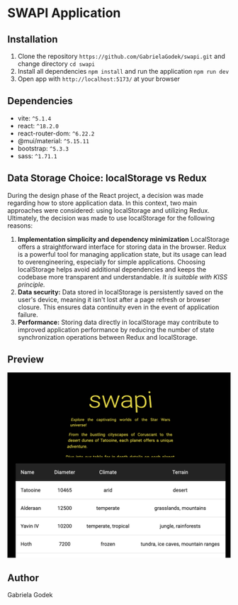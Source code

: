 # SWAPI Application

## Installation

1. Clone the repository `https://github.com/GabrielaGodek/swapi.git` and change directory `cd swapi`
2. Install all dependencies `npm install` and run the application `npm run dev`
3. Open app with `http://localhost:5173/` at your browser

## Dependencies

- vite: `^5.1.4`
- react: `^18.2.0`
- react-router-dom: `^6.22.2`
- @mui/material: `^5.15.11`
- bootstrap: `^5.3.3`
- sass: `^1.71.1`

## Data Storage Choice: localStorage vs Redux

During the design phase of the React project, a decision was made regarding how to store application data. In this context, two main approaches were considered: using localStorage and utilizing Redux. Ultimately, the decision was made to use localStorage for the following reasons:

1. **Implementation simplicity and dependency minimization**
   LocalStorage offers a straightforward interface for storing data in the browser. Redux is a powerful tool for managing application state, but its usage can lead to overengineering, especially for simple applications. Choosing localStorage helps avoid additional dependencies and keeps the codebase more transparent and understandable. _It is suitable with KISS principle._
2. **Data security:**
   Data stored in localStorage is persistently saved on the user's device, meaning it isn't lost after a page refresh or browser closure. This ensures data continuity even in the event of application failure.
3. **Performance:**
   Storing data directly in localStorage may contribute to improved application performance by reducing the number of state synchronization operations between Redux and localStorage.


## Preview

![Application preview](public/preview.png)

## Author

Gabriela Godek

